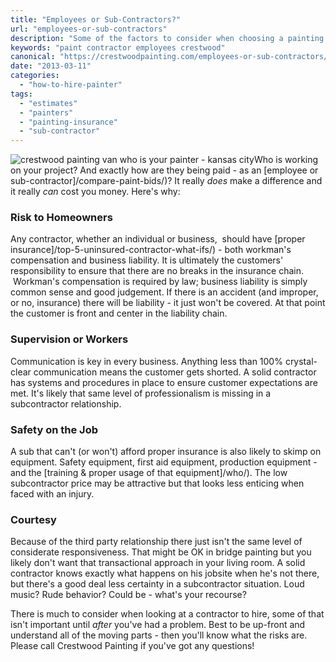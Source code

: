 ```yaml
---
title: "Employees or Sub-Contractors?"
url: "employees-or-sub-contractors"
description: "Some of the factors to consider when choosing a painting contractor in Kansas City."
keywords: "paint contractor employees crestwood"
canonical: "https://crestwoodpainting.com/employees-or-sub-contractors/"
date: "2013-03-11"
categories:
  - "how-to-hire-painter"
tags:
  - "estimates"
  - "painters"
  - "painting-insurance"
  - "sub-contractor"
---
```


![crestwood painting van who is your painter - kansas city](/images/Who-Is-crop-close_opt.jpg "Crestwood Painting Van")Who is working on your project? And exactly how are they being paid - as an [employee or sub-contractor]/compare-paint-bids/)? It really _does_ make a difference and it really _can_ cost you money. Here's why:

### Risk to Homeowners

Any contractor, whether an individual or business,  should have [proper insurance]/top-5-uninsured-contractor-what-ifs/) - both workman's compensation and business liability. It is ultimately the customers' responsibility to ensure that there are no breaks in the insurance chain.  Workman's compensation is required by law; business liability is simply common sense and good judgement. If there is an accident (and improper, or no, insurance) there will be liability - it just won't be covered. At that point the customer is front and center in the liability chain.

### Supervision or Workers

Communication is key in every business. Anything less than 100% crystal-clear communication means the customer gets shorted. A solid contractor has systems and procedures in place to ensure customer expectations are met. It's likely that same level of professionalism is missing in a subcontractor relationship.

### Safety on the Job

A sub that can't (or won't) afford proper insurance is also likely to skimp on equipment. Safety equipment, first aid equipment, production equipment - and the [training & proper usage of that equipment]/who/). The low subcontractor price may be attractive but that looks less enticing when faced with an injury.

### Courtesy

Because of the third party relationship there just isn't the same level of considerate responsiveness. That might be OK in bridge painting but you likely don't want that transactional approach in your living room. A solid contractor knows exactly what happens on his jobsite when he's not there, but there's a good deal less certainty in a subcontractor situation. Loud music? Rude behavior? Could be - what's your recourse?

There is much to consider when looking at a contractor to hire, some of that isn't important until _after_ you've had a problem. Best to be up-front and understand all of the moving parts - then you'll know what the risks are. Please call Crestwood Painting if you've got any questions!
